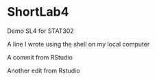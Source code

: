 # ShortLab4
Demo SL4 for STAT302

A line I wrote using the shell on my local computer

A commit from RStudio

Another edit from Rstudio